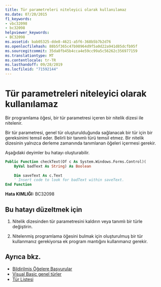 ```yaml
---
title: Tür parametreleri niteleyici olarak kullanılamaz
ms.date: 07/20/2015
f1_keywords:
- vbc32098
- bc32098
helpviewer_keywords:
- BC32098
ms.assetid: bab05325-dde8-4621-a5f6-368b5b7b2d76
ms.openlocfilehash: 88b5f365c47b98964d9f5a0d22a941d85dcfb95f
ms.sourcegitcommit: 35da8fb45b4cca4e59cc99a5c56262c356977159
ms.translationtype: MT
ms.contentlocale: tr-TR
ms.lasthandoff: 09/28/2019
ms.locfileid: "71592144"
---
```

# <a name="type-parameters-cannot-be-used-as-qualifiers"></a>Tür parametreleri niteleyici olarak kullanılamaz
Bir programlama öğesi, bir tür parametresi içeren bir nitelik dizesi ile nitelenir.  
  
 Bir tür parametresi, genel tür oluşturulduğunda sağlanacak bir tür için bir gereksinimi temsil eder. Belirli bir tanımlı türü temsil etmez. Bir nitelik dizesinin yalnızca derleme zamanında tanımlanan öğeleri içermesi gerekir.  
  
 Aşağıdaki deyimler bu hatayı oluşturabilir.  
  
```vb  
Public Function checkText(Of c As System.Windows.Forms.Control)(  
    ByVal badText As String) As Boolean  
  
    Dim saveText As c.Text  
    ' Insert code to look for badText within saveText.  
End Function  
```  
  
 **Hata KIMLIĞI:** BC32098  
  
## <a name="to-correct-this-error"></a>Bu hatayı düzeltmek için  
  
1. Nitelik dizesinden tür parametresini kaldırın veya tanımlı bir türle değiştirin.  
  
2. Nitelenmiş programlama öğesini bulmak için oluşturulmuş bir tür kullanmanız gerekiyorsa ek program mantığını kullanmanız gerekir.  
  
## <a name="see-also"></a>Ayrıca bkz.

- [Bildirilmiş Öğelere Başvurular](../../../visual-basic/programming-guide/language-features/declared-elements/references-to-declared-elements.md)
- [Visual Basic genel türler](../../../visual-basic/programming-guide/language-features/data-types/generic-types.md)
- [Tür Listesi](../../../visual-basic/language-reference/statements/type-list.md)

